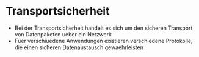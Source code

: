 # Transportsicherheit
- Bei der Transportsicherheit handelt es sich um den sicheren Transport von Datenpaketen ueber ein Netzwerk
- Fuer verschiuedene Anwendungen existieren verschiedene Protokolle, die einen sicheren Datenaustausch gewaehrleisten
